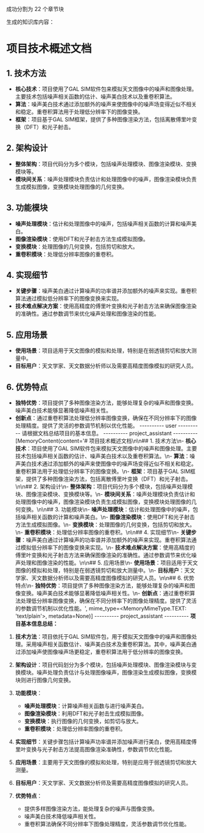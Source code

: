 成功分割为 22 个章节块

生成的知识库内容：
 # 项目技术概述文档

## 1. 技术方法
- **核心技术**：项目使用了GAL SIM软件包来模拟天文图像中的噪声和图像处理。主要技术包括噪声相关函数的估计、噪声美白技术以及重卷积算法。
- **算法**：噪声美白技术通过添加额外的噪声来使图像中的噪声场变得近似不相关和稳定。重卷积算法用于处理低分辨率下的图像变换。
- **框架**：项目基于GAL SIM框架，提供了多种图像渲染方法，包括离散傅里叶变换（DFT）和光子射击。

## 2. 架构设计
- **整体架构**：项目代码分为多个模块，包括噪声处理模块、图像渲染模块、变换模块等。
- **模块间关系**：噪声处理模块负责估计和处理图像中的噪声，图像渲染模块负责生成模拟图像，变换模块处理图像的几何变换。

## 3. 功能模块
- **噪声处理模块**：估计和处理图像中的噪声，包括噪声相关函数的计算和噪声美白。
- **图像渲染模块**：使用DFT和光子射击方法生成模拟图像。
- **变换模块**：处理图像的几何变换，包括剪切和放大。
- **重卷积模块**：处理低分辨率图像的重卷积。

## 4. 实现细节
- **关键步骤**：噪声美白通过计算噪声的功率谱并添加额外的噪声来实现。重卷积算法通过模拟低分辨率下的图像变换来实现。
- **技术难点解决方案**：使用高精度的傅里叶变换和光子射击方法来确保图像渲染的准确性。通过参数调节来优化噪声处理和图像渲染的性能。

## 5. 应用场景
- **使用场景**：项目适用于天文图像的模拟和处理，特别是在弱透镜剪切和放大测量中。
- **目标用户**：天文学家、天文数据分析师以及需要高精度图像模拟的研究人员。

## 6. 优势特点
- **独特优势**：项目提供了多种图像渲染方法，能够处理复杂的噪声和图像变换。噪声美白技术能够显著降低噪声相关性。
- **创新点**：通过重卷积算法处理低分辨率图像变换，确保在不同分辨率下的图像处理精度。提供了灵活的参数调节机制以优化性能。
---------- user ----------
请根据文档总结项目的基本信息。
---------- project_assistant ----------
[MemoryContent(content='# 项目技术概述文档\n\n## 1. 技术方法\n- **核心技术**：项目使用了GAL SIM软件包来模拟天文图像中的噪声和图像处理。主要技术包括噪声相关函数的估计、噪声美白技术以及重卷积算法。\n- **算法**：噪声美白技术通过添加额外的噪声来使图像中的噪声场变得近似不相关和稳定。重卷积算法用于处理低分辨率下的图像变换。\n- **框架**：项目基于GAL SIM框架，提供了多种图像渲染方法，包括离散傅里叶变换（DFT）和光子射击。\n\n## 2. 架构设计\n- **整体架构**：项目代码分为多个模块，包括噪声处理模块、图像渲染模块、变换模块等。\n- **模块间关系**：噪声处理模块负责估计和处理图像中的噪声，图像渲染模块负责生成模拟图像，变换模块处理图像的几何变换。\n\n## 3. 功能模块\n- **噪声处理模块**：估计和处理图像中的噪声，包括噪声相关函数的计算和噪声美白。\n- **图像渲染模块**：使用DFT和光子射击方法生成模拟图像。\n- **变换模块**：处理图像的几何变换，包括剪切和放大。\n- **重卷积模块**：处理低分辨率图像的重卷积。\n\n## 4. 实现细节\n- **关键步骤**：噪声美白通过计算噪声的功率谱并添加额外的噪声来实现。重卷积算法通过模拟低分辨率下的图像变换来实现。\n- **技术难点解决方案**：使用高精度的傅里叶变换和光子射击方法来确保图像渲染的准确性。通过参数调节来优化噪声处理和图像渲染的性能。\n\n## 5. 应用场景\n- **使用场景**：项目适用于天文图像的模拟和处理，特别是在弱透镜剪切和放大测量中。\n- **目标用户**：天文学家、天文数据分析师以及需要高精度图像模拟的研究人员。\n\n## 6. 优势特点\n- **独特优势**：项目提供了多种图像渲染方法，能够处理复杂的噪声和图像变换。噪声美白技术能够显著降低噪声相关性。\n- **创新点**：通过重卷积算法处理低分辨率图像变换，确保在不同分辨率下的图像处理精度。提供了灵活的参数调节机制以优化性能。', mime_type=<MemoryMimeType.TEXT: 'text/plain'>, metadata=None)]
---------- project_assistant ----------
**项目基本信息总结：**

1. **技术方法**：项目依托于GAL SIM软件包，用于模拟天文图像中的噪声和图像处理。采用噪声相关函数估计、噪声美白技术及重卷积算法。其中，噪声美白通过添加噪声使图像噪声场更稳定，重卷积算法用于低分辨率的图像变换。

2. **架构设计**：项目代码划分为多个模块，包括噪声处理模块、图像渲染模块与变换模块。噪声处理负责估计与处理图像噪声，图像渲染生成模拟图像，变换模块则进行图像几何变换。

3. **功能模块**：
   - **噪声处理模块**：计算噪声相关函数与进行噪声美白。
   - **图像渲染模块**：利用DFT和光子射击生成模拟图像。
   - **变换模块**：执行图像的几何变换，如剪切与放大。
   - **重卷积模块**：处理低分辨率图像的重卷积。

4. **实现细节**：关键步骤包括计算噪声功率谱并添加噪声进行美白，使用高精度傅里叶变换与光子射击方法提高图像渲染准确性，参数调节优化性能。

5. **应用场景**：主要用于天文图像的模拟和处理，特别是应用于弱透镜剪切和放大测量。

6. **目标用户**：天文学家、天文数据分析师及需要高精度图像模拟的研究人员。

7. **优势特点**：
   - 提供多样图像渲染方法，能处理复杂的噪声与图像变换。
   - 噪声美白技术降低噪声相关性。
   - 重卷积算法确保不同分辨率下图像处理精度，灵活参数调节优化性能。